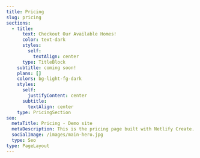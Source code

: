```yaml
---
title: Pricing
slug: pricing
sections:
  - title:
      text: Checkout Our Available Homes!
      color: text-dark
      styles:
        self:
          textAlign: center
      type: TitleBlock
    subtitle: coming soon!
    plans: []
    colors: bg-light-fg-dark
    styles:
      self:
        justifyContent: center
      subtitle:
        textAlign: center
    type: PricingSection
seo:
  metaTitle: Pricing - Demo site
  metaDescription: This is the pricing page built with Netlify Create.
  socialImage: /images/main-hero.jpg
  type: Seo
type: PageLayout
---
```

